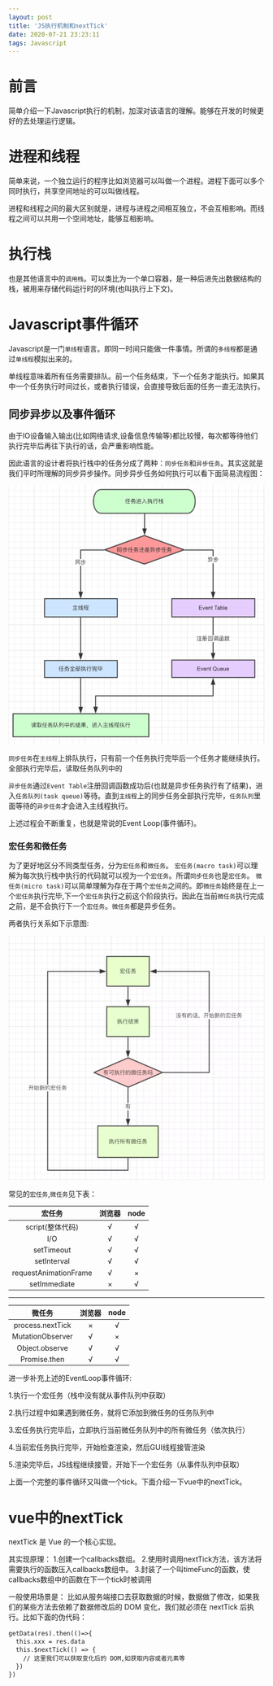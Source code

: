 ```yaml
---
layout: post
title: 'JS执行机制和nextTick'
date: 2020-07-21 23:23:11
tags: Javascript
---
```

# 前言
简单介绍一下Javascript执行的机制，加深对该语言的理解。能够在开发的时候更好的去处理运行逻辑。

# 进程和线程
简单来说，一个独立运行的程序比如浏览器可以叫做一个进程。进程下面可以多个同时执行，共享空间地址的可以叫做线程。

进程和线程之间的最大区别就是，进程与进程之间相互独立，不会互相影响。而线程之间可以共用一个空间地址，能够互相影响。


# 执行栈
也是其他语言中的`调用栈`。可以类比为一个单口容器，是一种后进先出数据结构的栈，被用来存储代码运行时的环境(也叫执行上下文)。
# Javascript事件循环
Javascript是一门`单线程`语言。即同一时间只能做一件事情。所谓的`多线程`都是通过`单线程`模拟出来的。

单线程意味着所有任务需要排队。前一个任务结束，下一个任务才能执行。如果其中一个任务执行时间过长，或者执行错误，会直接导致后面的任务一直无法执行。

## 同步异步以及事件循环
由于IO设备输入输出(比如网络请求,设备信息传输等)都比较慢，每次都等待他们执行完毕后再往下执行的话，会严重影响性能。

因此语言的设计者将执行栈中的任务分成了两种：`同步任务`和`异步任务`。其实这就是我们平时所理解的同步异步操作。同步异步任务如何执行可以看下面简易流程图：

![事件循环](./JS执行机制和nextTick/1.png)

`同步任务`在`主线程`上排队执行，只有前一个任务执行完毕后一个任务才能继续执行。全部执行完毕后，读取任务队列中的

`异步任务`通过`Event Table`注册回调函数成功后(也就是异步任务执行有了结果)，进入`任务队列(task queue)`等待。直到`主线程`上的同步任务全部执行完毕，`任务队列`里面等待的`异步任务`才会进入主线程执行。

上述过程会不断重复，也就是常说的Event Loop(事件循环)。



### 宏任务和微任务
 为了更好地区分不同类型任务，分为`宏任务`和`微任务`。
`宏任务(macro task)`可以理解为每次执行栈中执行的代码就可以视为一个`宏任务`。所谓`同步任务`也是`宏任务`。
`微任务(micro task)`可以简单理解为存在于两个`宏任务`之间的。即`微任务`始终是在上一个`宏任务`执行完毕,下一个`宏任务`执行之前这个阶段执行。因此在当前`微任务`执行完成之前，是不会执行下一个`宏任务`。`微任务`都是异步任务。

两者执行关系如下示意图:

![宏任务微任务](./JS执行机制和nextTick/2.png)

常见的`宏任务`,`微任务`见下表：

|        宏任务         | 浏览器 | node |
|:---------------------:|:------:|:----:|
|   script(整体代码)    |   √    |  √   |
|          I/O          |   √    |  √   |
|      setTimeout       |   √    |  √   |
|      setInterval      |   √    |  √   |
| requestAnimationFrame |   √    |  ×   |
|     setImmediate      |   ×    |  √   |
----
|      微任务      | 浏览器 | node |
|:----------------:|:------:|:----:|
| process.nextTick |   ×    |  √   |
| MutationObserver |   √    |  ×   |
|  Object.observe  |   √    |  √   |
|   Promise.then   |   √    |  √   |


进一步补充上述的EventLoop事件循环:

1.执行一个宏任务（栈中没有就从事件队列中获取）

2.执行过程中如果遇到微任务，就将它添加到微任务的任务队列中

3.宏任务执行完毕后，立即执行当前微任务队列中的所有微任务（依次执行）

4.当前宏任务执行完毕，开始检查渲染，然后GUI线程接管渲染

5.渲染完毕后，JS线程继续接管，开始下一个宏任务（从事件队列中获取）


上面一个完整的事件循环又叫做一个tick。下面介绍一下vue中的nextTick。
# vue中的nextTick
nextTick 是 Vue 的一个核心实现。

其实现原理：
1.创建一个callbacks数组。
2.使用时调用nextTick方法，该方法将需要执行的函数压入callbacks数组中。
3.封装了一个叫timeFunc的函数，使callbacks数组中的函数在下一个tick时被调用



一般使用场景是：
 比如从服务端接口去获取数据的时候，数据做了修改，如果我们的某些方法去依赖了数据修改后的 DOM 变化，我们就必须在 nextTick 后执行。比如下面的伪代码：
```
getData(res).then(()=>{
  this.xxx = res.data
  this.$nextTick(() => {
    // 这里我们可以获取变化后的 DOM,如获取内容或者元素等
  })
})
```
